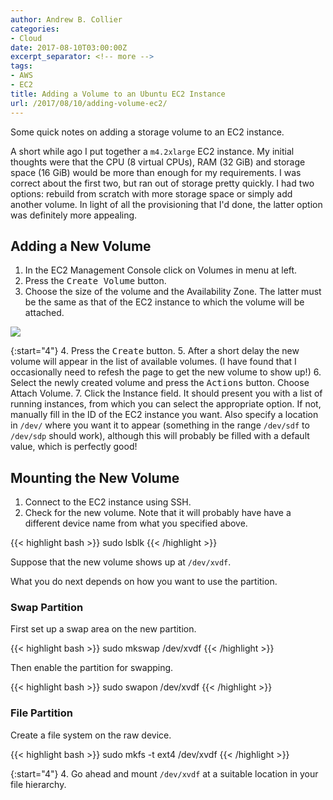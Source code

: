 ```yaml
---
author: Andrew B. Collier
categories:
- Cloud
date: 2017-08-10T03:00:00Z
excerpt_separator: <!-- more -->
tags:
- AWS
- EC2
title: Adding a Volume to an Ubuntu EC2 Instance
url: /2017/08/10/adding-volume-ec2/
---
```


Some quick notes on adding a storage volume to an EC2 instance.

<!--more-->

<!-- http://docs.aws.amazon.com/AWSEC2/latest/UserGuide/ebs-attaching-volume.html -->
<!-- http://docs.aws.amazon.com/AWSEC2/latest/UserGuide/add-instance-store-volumes.html -->
<!-- http://docs.aws.amazon.com/AWSEC2/latest/UserGuide/device_naming.html -->

A short while ago I put together a `m4.2xlarge` EC2 instance. My initial thoughts were that the CPU (8 virtual CPUs), RAM (32 GiB) and storage space (16 GiB) would be more than enough for my requirements. I was correct about the first two, but ran out of storage pretty quickly. I had two options: rebuild from scratch with more storage space or simply add another volume. In light of all the provisioning that I'd done, the latter option was definitely more appealing.

## Adding a New Volume

1. In the EC2 Management Console click on Volumes in menu at left.
2. Press the <kbd class="bg-primary">Create Volume</kbd> button.
3. Choose the size of the volume and the Availability Zone. The latter must be the same as that of the EC2 instance to which the volume will be attached.

![](/img/2017/08/aws-ec2-create-volume.png)

{:start="4"}
4. Press the <kbd class="bg-primary">Create</kbd> button.
5. After a short delay the new volume will appear in the list of available volumes. (I have found that I occasionally need to refesh the page to get the new volume to show up!)
6. Select the newly created volume and press the <kbd>Actions</kbd> button. Choose Attach Volume.
7. Click the Instance field. It should present you with a list of running instances, from which you can select the appropriate option. If not, manually fill in the ID of the EC2 instance you want. Also specify a location in `/dev/` where you want it to appear (something in the range `/dev/sdf` to `/dev/sdp` should work), although this will probably be filled with a default value, which is perfectly good!

## Mounting the New Volume

1. Connect to the EC2 instance using SSH.
2. Check for the new volume. Note that it will probably have have a different device name from what you specified above.

{{< highlight bash >}}
sudo lsblk
{{< /highlight >}}

Suppose that the new volume shows up at `/dev/xvdf`.

What you do next depends on how you want to use the partition.

### Swap Partition

First set up a swap area on the new partition.

{{< highlight bash >}}
sudo mkswap /dev/xvdf
{{< /highlight >}}

Then enable the partition for swapping.

{{< highlight bash >}}
sudo swapon /dev/xvdf
{{< /highlight >}}

### File Partition

Create a file system on the raw device.

{{< highlight bash >}}
sudo mkfs -t ext4 /dev/xvdf
{{< /highlight >}}

{:start="4"}
4. Go ahead and mount `/dev/xvdf` at a suitable location in your file hierarchy.